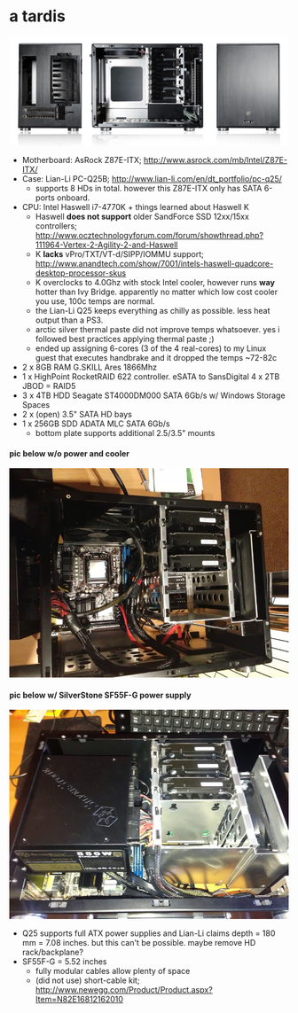 # a tardis
![alt text](https://github.com/scrathe/tardisIVR/blob/master/graphics/tardisITX00.png?raw=true "tardisITX")
* Motherboard:  AsRock Z87E-ITX;  http://www.asrock.com/mb/Intel/Z87E-ITX/
* Case:  Lian-Li PC-Q25B;  http://www.lian-li.com/en/dt_portfolio/pc-q25/
  * supports 8 HDs in total.  however this Z87E-ITX only has SATA 6-ports onboard.
* CPU:  Intel Haswell i7-4770K + things learned about Haswell K
  * Haswell **does not support** older SandForce SSD 12xx/15xx controllers;  http://www.ocztechnologyforum.com/forum/showthread.php?111964-Vertex-2-Agility-2-and-Haswell
  * K **lacks** vPro/TXT/VT-d/SIPP/IOMMU support;  http://www.anandtech.com/show/7001/intels-haswell-quadcore-desktop-processor-skus
  * K overclocks to 4.0Ghz with stock Intel cooler, however runs **way** hotter than Ivy Bridge.  apparently no matter which low cost cooler you use, 100c temps are normal.
  * the Lian-Li Q25 keeps everything as chilly as possible.  less heat output than a PS3.
  * arctic silver thermal paste did not improve temps whatsoever.  yes i followed best practices applying thermal paste ;)
  * ended up assigning 6-cores (3 of the 4 real-cores) to my Linux guest that executes handbrake and it dropped the temps ~72-82c
* 2 x 8GB RAM G.SKILL Ares 1866Mhz
* 1 x HighPoint RocketRAID 622 controller.  eSATA to SansDigital 4 x 2TB JBOD = RAID5
* 3 x 4TB HDD Seagate ST4000DM000 SATA 6Gb/s w/ Windows Storage Spaces
* 2 x (open) 3.5" SATA HD bays
* 1 x 256GB SDD ADATA MLC SATA 6Gb/s
  * bottom plate supports additional 2.5/3.5" mounts

#### pic below w/o power and cooler
![alt text](https://github.com/scrathe/tardisIVR/blob/master/graphics/tardisITX01.png?raw=true "tardisITX")

#### pic below w/ SilverStone SF55F-G power supply
![alt text](https://github.com/scrathe/tardisIVR/blob/master/graphics/tardisITX02.png?raw=true "tardisITX")
* Q25 supports full ATX power supplies and Lian-Li claims depth = 180 mm = 7.08 inches.  but this can't be possible.  maybe remove HD rack/backplane?
* SF55F-G = 5.52 inches
  * fully modular cables allow plenty of space
  * (did not use) short-cable kit;  http://www.newegg.com/Product/Product.aspx?Item=N82E16812162010
